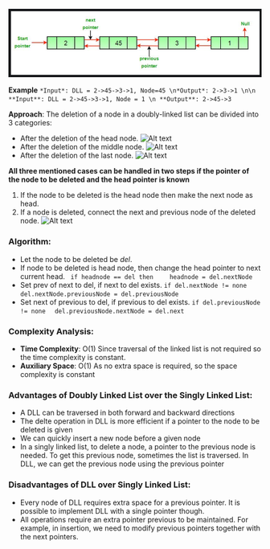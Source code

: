 ![Alt text](image-4.png)

**Example**
```*Input*: DLL = 2->45->3->1, Node=45 \n*Output*: 2->3->1 \n\n **Input**: DLL = 2->45->3->1, Node = 1 \n **Output**: 2->45->3```

**Approach**: The deletion of a node in a doubly-linked list can be divided into 3 categories:
* After the deletion of the head node.
![Alt text](image-5.png)
* After the deletion of the middle node.
![Alt text](image-6.png)
* After the deletion of the last node.
![Alt text](image-7.png)

**All three mentioned cases can be handled in two steps if the pointer of the node to be deleted and the head pointer is known**
1. If the node to be deleted is the head node then make the next node as head.
2. If a node is deleted, connect the next and previous node of the deleted node.
![Alt text](ezgif.com-gif-maker1.gif)

### Algorithm:
* Let the node to be deleted be *del*.
* If node to be deleted is head node, then change the head pointer to next current head.
``` if headnode == del then```
```    headnode = del.nextNode```
* Set prev of next to del, if next to del exists.
```if del.nextNode != none``` 
```  del.nextNode.previousNode = del.previousNode```
* Set next of previous to del, if previous to del exists.
```if del.previousNode != none``` 
```  del.previousNode.nextNode = del.next```

### Complexity Analysis:
* **Time Complexity**: O(1)
    Since traversal of the linked list is not required so the time complexity is constant.
* **Auxiliary Space**: O(1)
    As no extra space is required, so the space complexity is constant

### Advantages of Doubly Linked List over the Singly Linked List:
*   A DLL can be traversed in both forward and backward directions
*   The delte operation in DLL is more efficient if a pointer to the node to be deleted is given
*   We can quickly insert a new node before a given node
*   In a singly linked list, to delete a node, a pointer to the previous node is needed. To get this previous node, sometimes the list is traversed. In DLL, we can get the previous node using the previous pointer

### Disadvantages of DLL over Singly Linked List:
* Every node of DLL requires extra space for a previous pointer. It is possible to implement DLL with a single pointer though.
* All operations require an extra pointer previous to be maintained. For example, in insertion, we need to modify previous pointers together with the next pointers.